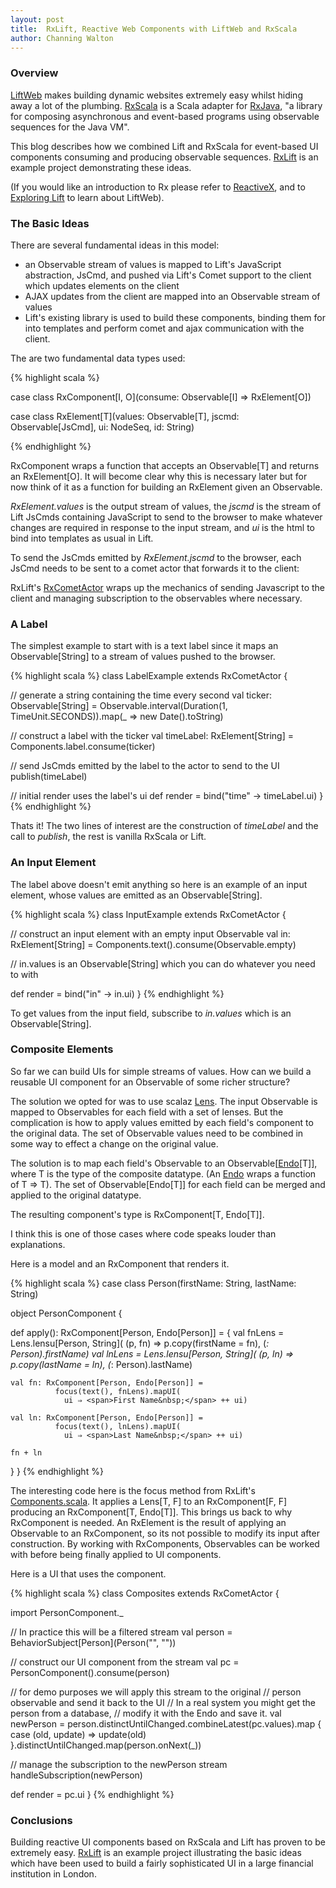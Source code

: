```yaml
---
layout: post
title:  RxLift, Reactive Web Components with LiftWeb and RxScala
author: Channing Walton
---
```


### Overview

[LiftWeb](http://liftweb.net) makes building dynamic websites extremely easy whilst hiding away a lot of the plumbing. [RxScala](http://reactivex.io/rxscala/) is a Scala adapter for [RxJava](https://github.com/ReactiveX/RxJava), "a library for composing asynchronous and event-based programs using observable sequences for the Java VM".

This blog describes how we combined Lift and RxScala for event-based UI components consuming and producing observable sequences. [RxLift](https://github.com/channingwalton/rxlift) is an example project demonstrating these ideas.

 <!-- break -->

(If you would like an introduction to Rx please refer to [ReactiveX](http://reactivex.io), and to [Exploring Lift](http://exploring.liftweb.net/master/index.html) to learn about LiftWeb).

### The Basic Ideas

There are several fundamental ideas in this model: 

* an Observable stream of values is mapped to Lift's JavaScript abstraction, JsCmd, and pushed via Lift's Comet support to the client which updates elements on the client
* AJAX updates from the client are mapped into an Observable stream of values
* Lift's existing library is used to build these components, binding them for into templates and perform comet and ajax communication with the client.

The are two fundamental data types used:

{% highlight scala %}

case class RxComponent[I, O](consume: Observable[I] ⇒ RxElement[O])

case class RxElement[T](values: Observable[T], jscmd: Observable[JsCmd], ui: NodeSeq, id: String)

{% endhighlight %}

RxComponent wraps a function that accepts an Observable[T] and returns an RxElement[O]. It will become clear why this is necessary later but for now think of it as a function for building an RxElement given an Observable.

_RxElement.values_ is the output stream of values, the _jscmd_ is the stream of Lift JsCmds containing JavaScript to send to the browser to make whatever changes are required in response to the input stream, and _ui_ is the html to bind into templates as usual in Lift.

To send the JsCmds emitted by _RxElement.jscmd_ to the browser, each JsCmd needs to be sent to a comet actor that forwards it to the client:

RxLift's [RxCometActor](https://github.com/channingwalton/rxlift/blob/master/core/src/main/scala/com/casualmiracles/rxlift/RxCometActor.scala) wraps up the mechanics of sending Javascript to the client and managing subscription to the observables where necessary.

### A Label

The simplest example to start with is a text label since it maps an Observable[String] to a stream of values pushed to the browser.

{% highlight scala %}
class LabelExample extends RxCometActor {

  // generate a string containing the time every second
  val ticker: Observable[String] = 
    Observable.interval(Duration(1, TimeUnit.SECONDS)).map(_ ⇒ new Date().toString)

  // construct a label with the ticker
  val timeLabel: RxElement[String] = Components.label.consume(ticker)

  // send JsCmds emitted by the label to the actor to send to the UI
  publish(timeLabel)

  // initial render uses the label's ui
  def render = bind("time" -> timeLabel.ui)
}
{% endhighlight %}

Thats it! The two lines of interest are the construction of _timeLabel_ and the call to _publish_, the rest is vanilla RxScala or Lift.

### An Input Element

The label above doesn't emit anything so here is an example of an input element, whose values are emitted as an Observable[String].

{% highlight scala %}
class InputExample extends RxCometActor {

  // construct an input element with an empty input Observable
  val in: RxElement[String] = Components.text().consume(Observable.empty)

  // in.values is an Observable[String] which you can do whatever you need to with

  def render = bind("in" -> in.ui)
}
{% endhighlight %}

To get values from the input field, subscribe to _in.values_ which is an Observable[String].

### Composite Elements

So far we can build UIs for simple streams of values. How can we build a reusable UI component for an Observable of some richer structure?

The solution we opted for was to use scalaz [Lens](http://eed3si9n.com/learning-scalaz/Lens.html). The input Observable is mapped to Observables for each field with a set of lenses. But the complication is how to apply values emitted by each field's component to the original data. The set of Observable values need to be combined in some way to effect a change on the original value.

The solution is to map each field's Observable to an Observable[[Endo](https://oss.sonatype.org/service/local/repositories/releases/archive/org/scalaz/scalaz_2.11/7.1.1/scalaz_2.11-7.1.1-javadoc.jar/!/index.html#scalaz.Endo)[T]], where T is the type of the composite datatype. (An [Endo](https://oss.sonatype.org/service/local/repositories/releases/archive/org/scalaz/scalaz_2.11/7.1.1/scalaz_2.11-7.1.1-javadoc.jar/!/index.html#scalaz.Endo) wraps a function of T ⇒ T). The set of Observable[Endo[T]] for each field can be merged and applied to the original datatype.

The resulting component's type is RxComponent[T, Endo[T]].

I think this is one of those cases where code speaks louder than explanations.

Here is a model and an RxComponent that renders it.

{% highlight scala %}
case class Person(firstName: String, lastName: String)

object PersonComponent {

  def apply(): RxComponent[Person, Endo[Person]] = {
    val fnLens = Lens.lensu[Person, String](
                   (p, fn) ⇒ p.copy(firstName = fn),
                   (_: Person).firstName)
    val lnLens = Lens.lensu[Person, String](
                   (p, ln) ⇒ p.copy(lastName = ln),
                   (_: Person).lastName)

    val fn: RxComponent[Person, Endo[Person]] =
              focus(text(), fnLens).mapUI(
	            ui ⇒ <span>First Name&nbsp;</span> ++ ui)

    val ln: RxComponent[Person, Endo[Person]] =
              focus(text(), lnLens).mapUI(
	            ui ⇒ <span>Last Name&nbsp;</span> ++ ui)

    fn + ln
  }
}
{% endhighlight %}

The interesting code here is the focus method from RxLift's [Components.scala](https://github.com/channingwalton/rxlift/blob/master/core/src/main/scala/com/casualmiracles/rxlift/Components.scala). It applies a Lens[T, F] to an RxComponent[F, F] producing an RxComponent[T, Endo[T]]. This brings us back to why RxComponent is needed. An RxElement is the result of applying an Observable to an RxComponent, so its not possible to modify its input after construction. By working with RxComponents, Observables can be worked with before being finally applied to UI components.

Here is a UI that uses the component.

{% highlight scala %}
class Composites extends RxCometActor {

  import PersonComponent._

  // In practice this will be a filtered stream
  val person = BehaviorSubject[Person](Person("", ""))

  // construct our UI component from the stream
  val pc = PersonComponent().consume(person)

  // for demo purposes we will apply this stream to the original
  // person observable and send it back to the UI
  // In a real system you might get the person from a database,
  // modify it with the Endo and save it.
  val newPerson = person.distinctUntilChanged.combineLatest(pc.values).map {
    case (old, update) ⇒ update(old)
  }.distinctUntilChanged.map(person.onNext(_))

  // manage the subscription to the newPerson stream
  handleSubscription(newPerson)

  def render = pc.ui
}
{% endhighlight %}


### Conclusions

Building reactive UI components based on RxScala and Lift has proven to be extremely easy. [RxLift](https://github.com/channingwalton/rxlift) is an example
project illustrating the basic ideas which have been used to build a fairly sophisticated UI in a large financial institution in London.
